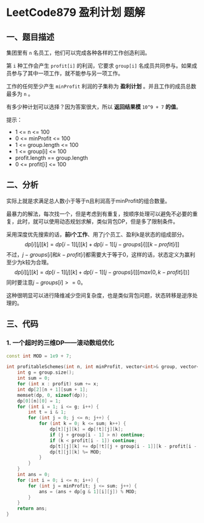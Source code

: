 # LeetCode879 盈利计划 题解

## 一、题目描述

集团里有 `n` 名员工，他们可以完成各种各样的工作创造利润。

第 `i` 种工作会产生 `profit[i]` 的利润，它要求 `group[i]` 名成员共同参与。如果成员参与了其中一项工作，就不能参与另一项工作。

工作的任何至少产生 `minProfit` 利润的子集称为 **盈利计划** 。并且工作的成员总数最多为 `n` 。

有多少种计划可以选择？因为答案很大，所以 **返回结果模** `10^9 + 7` **的值**。

提示：

+ 1 <= n <= 100
+ 0 <= minProfit <= 100
+ 1 <= group.length <= 100
+ 1 <= group[i] <= 100
+ profit.length == group.length
+ 0 <= profit[i] <= 100




## 二、分析

实际上就是求满足总人数小于等于n且利润高于minProfit的组合数量。

最暴力的解法，每次找一个，但是考虑到有重复，按顺序处理可以避免不必要的重复，此时，就可以使用动态规划求解，类似背包DP，但是多了限制条件。

采用深度优先搜索的话，**前i个工作**、用了j个员工、盈利k是状态的组成部分。
$$
dp[i][j][k]=dp[i-1][j][k]+dp[i-1][j-groups[i]][k-profit[i]]
$$
不过，$j-groups[i]$和$k-profit[i]$都需要大于等于0，这样的话，状态定义为赢利至少为k较为合理。
$$
dp[i][j][k]=dp[i-1][j][k]+dp[i-1][j-groups[i]][max(0,k-profit[i])]
$$
同时要注意$j-groups[i]>=0$。

这种很明显可以进行降维减少空间复杂度，也是类似背包问题，状态转移是逆序处理的。



## 三、代码

### 1. 一个超时的三维DP——滚动数组优化

```c++
const int MOD = 1e9 + 7;

int profitableSchemes(int n, int minProfit, vector<int>& group, vector<int>& profit) {
    int g = group.size();
    int sum = 0;
    for (int x : profit) sum += x;
    int dp[2][n + 1][sum + 1];
    memset(dp, 0, sizeof(dp));
    dp[0][n][0] = 1;
    for (int i = 1; i <= g; i++) {
        int t = i & 1;
        for (int j = 0; j <= n; j++) {
            for (int k = 0; k <= sum; k++) {
                dp[t][j][k] = dp[!t][j][k];
                if (j + group[i - 1] > n) continue;
                if (k < profit[i - 1]) continue;
                dp[t][j][k] += dp[!t][j + group[i - 1]][k - profit[i - 1]];
                dp[t][j][k] %= MOD;
            }
        }
    }
    int ans = 0;
    for (int i = 0; i <= n; i++) {
        for (int j = minProfit; j <= sum; j++) {
            ans = (ans + dp[g & 1][i][j]) % MOD;
        }
    }
    return ans;
}
```



